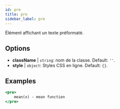 ```yaml
---
id: pre
title: pre
sidebar_label: pre
---
```


Élément affichant un texte préformaté.

## Options

* __className__ | `string`: nom de la classe. Default: `''`.
* __style__ | `object`: Styles CSS en ligne. Default: `{}`.


## Examples

```jsx live
<pre>
    mean(x) - mean function
</pre>
```

